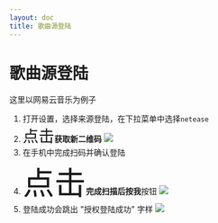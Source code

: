 ```yaml
---
layout: doc
title: 歌曲源登陆
---
```


# 歌曲源登陆

这里以网易云音乐为例子

1. 打开设置，选择来源登陆，在下拉菜单中选择`netease`
2. <span style="font-size:2em;">点击</span>**获取新二维码**
![](/assets/Screenshot_20240902_214258.png)
3. 在手机中完成扫码并确认登陆
4. <span style="font-size:4em;">点击</span>**完成扫描后按我**按钮
![](/assets/Screenshot_20240902_214340.png)
5. 登陆成功会跳出 "授权登陆成功" 字样
![](/assets/Screenshot_20240902_214357.png)
